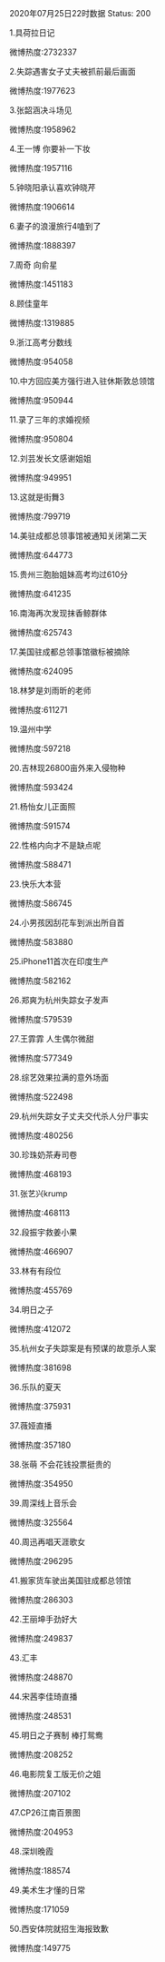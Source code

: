 2020年07月25日22时数据
Status: 200

1.具荷拉日记

微博热度:2732337

2.失踪遇害女子丈夫被抓前最后画面

微博热度:1977623

3.张韶涵决斗场见

微博热度:1958962

4.王一博 你要补一下妆

微博热度:1957116

5.钟晓阳承认喜欢钟晓芹

微博热度:1906614

6.妻子的浪漫旅行4嗑到了

微博热度:1888397

7.周奇 向俞星

微博热度:1451183

8.顾佳童年

微博热度:1319885

9.浙江高考分数线

微博热度:954058

10.中方回应美方强行进入驻休斯敦总领馆

微博热度:950944

11.录了三年的求婚视频

微博热度:950804

12.刘芸发长文感谢姐姐

微博热度:949951

13.这就是街舞3

微博热度:799719

14.美驻成都总领事馆被通知关闭第二天

微博热度:644773

15.贵州三胞胎姐妹高考均过610分

微博热度:641235

16.南海再次发现抹香鲸群体

微博热度:625743

17.美国驻成都总领事馆徽标被摘除

微博热度:624095

18.林梦是刘雨昕的老师

微博热度:611271

19.温州中学

微博热度:597218

20.吉林现26800亩外来入侵物种

微博热度:593424

21.杨怡女儿正面照

微博热度:591574

22.性格内向才不是缺点呢

微博热度:588471

23.快乐大本营

微博热度:586745

24.小男孩因刮花车到派出所自首

微博热度:583880

25.iPhone11首次在印度生产

微博热度:582162

26.郑爽为杭州失踪女子发声

微博热度:579539

27.王霏霏 人生偶尔微甜

微博热度:577349

28.综艺效果拉满的意外场面

微博热度:522498

29.杭州失踪女子丈夫交代杀人分尸事实

微博热度:480256

30.珍珠奶茶寿司卷

微博热度:468193

31.张艺兴krump

微博热度:468113

32.段振宇救姜小果

微博热度:466907

33.林有有段位

微博热度:455769

34.明日之子

微博热度:412072

35.杭州女子失踪案是有预谋的故意杀人案

微博热度:381698

36.乐队的夏天

微博热度:375931

37.薇娅直播

微博热度:357180

38.张萌 不会花钱投票挺贵的

微博热度:354950

39.周深线上音乐会

微博热度:325564

40.周迅再唱天涯歌女

微博热度:296295

41.搬家货车驶出美国驻成都总领馆

微博热度:286303

42.王丽坤手劲好大

微博热度:249837

43.汇丰

微博热度:248870

44.宋茜李佳琦直播

微博热度:248531

45.明日之子赛制 棒打鸳鸯

微博热度:208252

46.电影院复工版无价之姐

微博热度:207102

47.CP26江南百景图

微博热度:204953

48.深圳晚霞

微博热度:188574

49.美术生才懂的日常

微博热度:171059

50.西安体院就招生海报致歉

微博热度:149775

